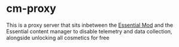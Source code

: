 # cm-proxy

This is a proxy server that sits inbetween the [Essential Mod](https://essential.gg) and the Essential content manager to disable telemetry and data collection, alongside unlocking all cosmetics for free